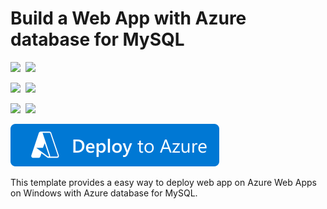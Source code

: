 # Build a Web App with Azure database for MySQL

<IMG SRC="https://azurequickstartsservice.blob.core.windows.net/badges/101-webapp-managed-mysql/PublicLastTestDate.svg" />&nbsp;
<IMG SRC="https://azurequickstartsservice.blob.core.windows.net/badges/101-webapp-managed-mysql/PublicDeployment.svg" />&nbsp;

<IMG SRC="https://azurequickstartsservice.blob.core.windows.net/badges/101-webapp-managed-mysql/FairfaxLastTestDate.svg" />&nbsp;
<IMG SRC="https://azurequickstartsservice.blob.core.windows.net/badges/101-webapp-managed-mysql/FairfaxDeployment.svg" />&nbsp;

<IMG SRC="https://azurequickstartsservice.blob.core.windows.net/badges/101-webapp-managed-mysql/BestPracticeResult.svg" />&nbsp;
<IMG SRC="https://azurequickstartsservice.blob.core.windows.net/badges/101-webapp-managed-mysql/CredScanResult.svg" />&nbsp;

<a href="https://portal.azure.com/#create/Microsoft.Template/uri/https%3A%2F%2Fraw.githubusercontent.com%2FAzure%2Fazure-quickstart-templates%2Fmaster%2F101-webapp-managed-mysql%2Fazuredeploy.json" target="_blank">
  <img src="https://raw.githubusercontent.com/Azure/azure-quickstart-templates/master/1-CONTRIBUTION-GUIDE/images/deploytoazure.svg"/>
</a>

This template provides a easy way to deploy web app on Azure Web Apps on Windows with Azure database for MySQL.

